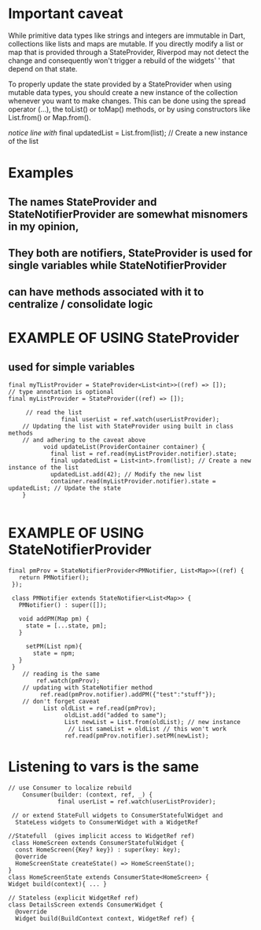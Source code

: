 
# Important caveat

 While primitive data types like strings and integers are immutable in Dart,
 collections like lists and maps are mutable. If you directly modify a list
 or map that is provided through a StateProvider, Riverpod may not detect
 the change and consequently won't trigger a rebuild of the widgets'
 ' that depend on that state.
 
To properly update the state provided by a StateProvider when using mutable
 data types, you should create a new instance of the collection whenever you
 want to make changes. This can be done using the spread operator (...), the
 toList() or toMap() methods, or by using constructors like List.from() or Map.from().

*notice line with* final updatedList = List<int>.from(list); // Create a new instance of the list

# Examples

## The names StateProvider and StateNotifierProvider are somewhat misnomers in my opinion,
## They both are notifiers, StateProvider is used for single variables while StateNotifierProvider
## can have methods associated with it to centralize / consolidate logic

# EXAMPLE OF USING StateProvider
## used for simple variables
```
final myTListProvider = StateProvider<List<int>>((ref) => []);
// type annotation is optional
final myListProvider = StateProvider((ref) => []);
              
     // read the list
               final userList = ref.watch(userListProvider);
    // Updating the list with StateProvider using built in class methods
    // and adhering to the caveat above
          void updateList(ProviderContainer container) {
            final list = ref.read(myListProvider.notifier).state;
            final updatedList = List<int>.from(list); // Create a new instance of the list
            updatedList.add(42); // Modify the new list
            container.read(myListProvider.notifier).state = updatedList; // Update the state
    }
    
```

 # EXAMPLE OF USING StateNotifierProvider
``` 
final pmProv = StateNotifierProvider<PMNotifier, List<Map>>((ref) {
   return PMNotifier();
 });

 class PMNotifier extends StateNotifier<List<Map>> {
   PMNotifier() : super([]);

   void addPM(Map pm) {
     state = [...state, pm];
   }
   
     setPM(List npm){
       state = npm;
   }
 } 
    // reading is the same
        ref.watch(pmProv); 
    // updating with StateNotifier method
         ref.read(pmProv.notifier).addPM({"test":"stuff"});
    // don't forget caveat
          List oldList = ref.read(pmProv);
                oldList.add("added to same");
                List newList = List.from(oldList); // new instance
                 // List sameList = oldList // this won't work
                ref.read(pmProv.notifier).setPM(newList);
```

# Listening to vars is the same
```
// use Consumer to localize rebuild
    Consumer(builder: (context, ref, _) {
              final userList = ref.watch(userListProvider);
              
 // or extend StateFull widgets to ConsumerStatefulWidget and
  StateLess widgets to ConsumerWidget with a WidgetRef

//Statefull  (gives implicit access to WidgetRef ref)
 class HomeScreen extends ConsumerStatefulWidget {
  const HomeScreen({Key? key}) : super(key: key);
  @override
  HomeScreenState createState() => HomeScreenState();
}
class HomeScreenState extends ConsumerState<HomeScreen> {
Widget build(context){ ... }

// Stateless (explicit WidgetRef ref)
class DetailsScreen extends ConsumerWidget {
  @override
  Widget build(BuildContext context, WidgetRef ref) {

```
